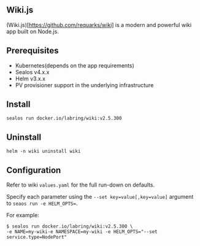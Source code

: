 ## Wiki.js

(Wiki.js)[https://github.com/requarks/wiki] is a modern and powerful wiki app built on Node.js.

## Prerequisites

- Kubernetes(depends on the app requirements)
- Sealos v4.x.x
- Helm v3.x.x
- PV provisioner support in the underlying infrastructure

## Install

```shell
sealos run docker.io/labring/wiki:v2.5.300 
```

## Uninstall

```shell
helm -n wiki uninstall wiki
```

## Configuration

Refer to wiki `values.yaml` for the full run-down on defaults.

Specify each parameter using the `--set key=value[,key=value]` argument to `seaos run -e HELM_OPTS=`. 

For example:

```shell
$ sealos run docker.io/labring/wiki:v2.5.300 \
-e NAME=my-wiki-e NAMESPACE=my-wiki -e HELM_OPTS="--set service.type=NodePort"
```
